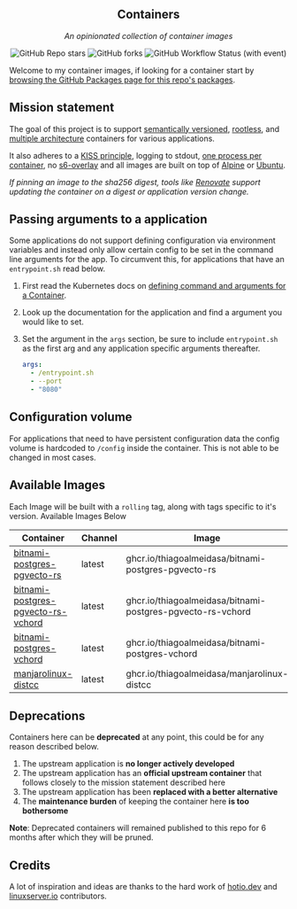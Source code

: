 <!---
NOTE: AUTO-GENERATED FILE
to edit this file, instead edit its template at: ./github/scripts/templates/README.md.j2
-->
<div align="center">


## Containers

_An opinionated collection of container images_

</div>

<div align="center">

![GitHub Repo stars](https://img.shields.io/github/stars/thiagoalmeidasa/container-images?style=for-the-badge)
![GitHub forks](https://img.shields.io/github/forks/thiagoalmeidasa/container-images?style=for-the-badge)
![GitHub Workflow Status (with event)](https://img.shields.io/github/actions/workflow/status/thiagoalmeidasa/container-images/release-scheduled.yaml?style=for-the-badge&label=Scheduled%20Release)

</div>

Welcome to my container images, if looking for a container start by [browsing the GitHub Packages page for this repo's packages](https://github.com/thiagoalmeidasa?tab=packages&repo_name=container-images).

## Mission statement

The goal of this project is to support [semantically versioned](https://semver.org/), [rootless](https://rootlesscontaine.rs/), and [multiple architecture](https://www.docker.com/blog/multi-arch-build-and-images-the-simple-way/) containers for various applications.

It also adheres to a [KISS principle](https://en.wikipedia.org/wiki/KISS_principle), logging to stdout, [one process per container](https://testdriven.io/tips/59de3279-4a2d-4556-9cd0-b444249ed31e/), no [s6-overlay](https://github.com/just-containers/s6-overlay) and all images are built on top of [Alpine](https://hub.docker.com/_/alpine) or [Ubuntu](https://hub.docker.com/_/ubuntu).

_If pinning an image to the sha256 digest, tools like [Renovate](https://github.com/renovatebot/renovate) support updating the container on a digest or application version change._

## Passing arguments to a application

Some applications do not support defining configuration via environment variables and instead only allow certain config to be set in the command line arguments for the app. To circumvent this, for applications that have an `entrypoint.sh` read below.

1. First read the Kubernetes docs on [defining command and arguments for a Container](https://kubernetes.io/docs/tasks/inject-data-application/define-command-argument-container/).
2. Look up the documentation for the application and find a argument you would like to set.
3. Set the argument in the `args` section, be sure to include `entrypoint.sh` as the first arg and any application specific arguments thereafter.

    ```yaml
    args:
      - /entrypoint.sh
      - --port
      - "8080"
    ```

## Configuration volume

For applications that need to have persistent configuration data the config volume is hardcoded to `/config` inside the container. This is not able to be changed in most cases.

## Available Images

Each Image will be built with a `rolling` tag, along with tags specific to it's version. Available Images Below

Container | Channel | Image
--- | --- | ---
[bitnami-postgres-pgvecto-rs](https://github.com/thiagoalmeidasa/container-images/pkgs/container/bitnami-postgres-pgvecto-rs) | latest | ghcr.io/thiagoalmeidasa/bitnami-postgres-pgvecto-rs
[bitnami-postgres-pgvecto-rs-vchord](https://github.com/thiagoalmeidasa/container-images/pkgs/container/bitnami-postgres-pgvecto-rs-vchord) | latest | ghcr.io/thiagoalmeidasa/bitnami-postgres-pgvecto-rs-vchord
[bitnami-postgres-vchord](https://github.com/thiagoalmeidasa/container-images/pkgs/container/bitnami-postgres-vchord) | latest | ghcr.io/thiagoalmeidasa/bitnami-postgres-vchord
[manjarolinux-distcc](https://github.com/thiagoalmeidasa/container-images/pkgs/container/manjarolinux-distcc) | latest | ghcr.io/thiagoalmeidasa/manjarolinux-distcc


## Deprecations

Containers here can be **deprecated** at any point, this could be for any reason described below.

1. The upstream application is **no longer actively developed**
2. The upstream application has an **official upstream container** that follows closely to the mission statement described here
3. The upstream application has been **replaced with a better alternative**
4. The **maintenance burden** of keeping the container here **is too bothersome**

**Note**: Deprecated containers will remained published to this repo for 6 months after which they will be pruned.

## Credits

A lot of inspiration and ideas are thanks to the hard work of [hotio.dev](https://hotio.dev/) and [linuxserver.io](https://www.linuxserver.io/) contributors.